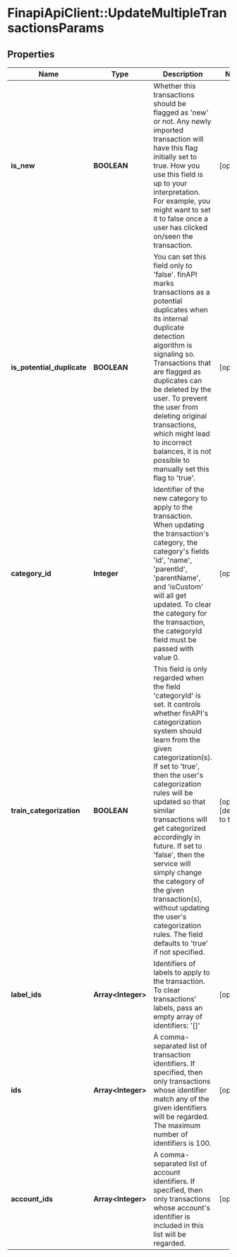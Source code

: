 # FinapiApiClient::UpdateMultipleTransactionsParams

## Properties
Name | Type | Description | Notes
------------ | ------------- | ------------- | -------------
**is_new** | **BOOLEAN** | Whether this transactions should be flagged as &#39;new&#39; or not. Any newly imported transaction will have this flag initially set to true. How you use this field is up to your interpretation. For example, you might want to set it to false once a user has clicked on/seen the transaction. | [optional] 
**is_potential_duplicate** | **BOOLEAN** | You can set this field only to &#39;false&#39;. finAPI marks transactions as a potential duplicates  when its internal duplicate detection algorithm is signaling so. Transactions that are flagged as duplicates can be deleted by the user. To prevent the user from deleting original transactions, which might lead to incorrect balances, it is not possible to manually set this flag to &#39;true&#39;. | [optional] 
**category_id** | **Integer** | Identifier of the new category to apply to the transaction. When updating the transaction&#39;s category, the category&#39;s fields &#39;id&#39;, &#39;name&#39;, &#39;parentId&#39;, &#39;parentName&#39;, and &#39;isCustom&#39; will all get updated. To clear the category for the transaction, the categoryId field must be passed with value 0. | [optional] 
**train_categorization** | **BOOLEAN** | This field is only regarded when the field &#39;categoryId&#39; is set. It controls whether finAPI&#39;s categorization system should learn from the given categorization(s). If set to &#39;true&#39;, then the user&#39;s categorization rules will be updated so that similar transactions will get categorized accordingly in future. If set to &#39;false&#39;, then the service will simply change the category of the given transaction(s), without updating the user&#39;s categorization rules. The field defaults to &#39;true&#39; if not specified. | [optional] [default to true]
**label_ids** | **Array&lt;Integer&gt;** | Identifiers of labels to apply to the transaction. To clear transactions&#39; labels, pass an empty array of identifiers: &#39;[]&#39; | [optional] 
**ids** | **Array&lt;Integer&gt;** | A comma-separated list of transaction identifiers. If specified, then only transactions whose identifier match any of the given identifiers will be regarded. The maximum number of identifiers is 100. | [optional] 
**account_ids** | **Array&lt;Integer&gt;** | A comma-separated list of account identifiers. If specified, then only transactions whose account&#39;s identifier is included in this list will be regarded. | [optional] 


